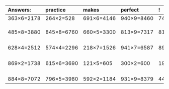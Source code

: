 | Answers: | practice | makes | perfect | ! |
| :--- | :--- | :--- | :--- | :--- |
| 363×6=2178 | 264×2=528 | 691×6=4146 | 940×9=8460 | 742×4=2968 | 
|   |   |   |   |   | 
|   |   |   |   |   | 
|   |   |   |   |   | 
| 485×8=3880 | 845×8=6760 | 660×5=3300 | 813×9=7317 | 811×9=7299 | 
|   |   |   |   |   | 
|   |   |   |   |   | 
|   |   |   |   |   | 
|   |   |   |   |   | 
| 628×4=2512 | 574×4=2296 | 218×7=1526 | 941×7=6587 | 893×6=5358 | 
|   |   |   |   |   | 
|   |   |   |   |   | 
|   |   |   |   |   | 
|   |   |   |   |   | 
| 869×2=1738 | 615×6=3690 | 121×5=605 | 300×2=600 | 199×8=1592 | 
|   |   |   |   |   | 
|   |   |   |   |   | 
|   |   |   |   |   | 
|   |   |   |   |   | 
| 884×8=7072 | 796×5=3980 | 592×2=1184 | 931×9=8379 | 447×2=894 | 
